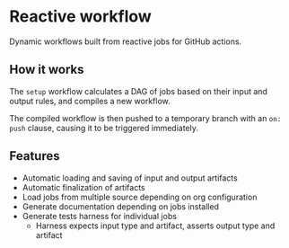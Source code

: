 # Reactive workflow

Dynamic workflows built from reactive jobs for GitHub actions.

## How it works

The `setup` workflow calculates a DAG of jobs based on their input and output rules, and compiles a new workflow.

The compiled workflow is then pushed to a temporary branch with an `on: push` clause, causing it to be triggered 
immediately.

## Features
- Automatic loading and saving of input and output artifacts
- Automatic finalization of artifacts
- Load jobs from multiple source depending on org configuration 
- Generate documentation depending on jobs installed
- Generate tests harness for individual jobs
  - Harness expects input type and artifact, asserts output type and artifact










